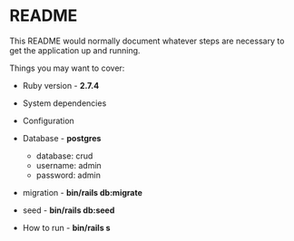 # README

This README would normally document whatever steps are necessary to get the
application up and running.

Things you may want to cover:

* Ruby version - **2.7.4**

* System dependencies

* Configuration

* Database - **postgres**

    * database: crud
    * username: admin
    * password: admin

* migration - **bin/rails db:migrate**

* seed - **bin/rails db:seed**

* How to run - **bin/rails s**

